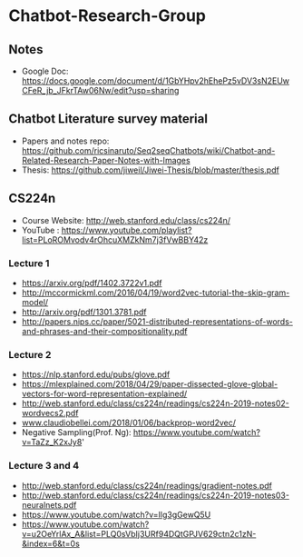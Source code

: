 # Chatbot-Research-Group

## Notes

- Google Doc: https://docs.google.com/document/d/1GbYHpv2hEhePz5vDV3sN2EUwCFeR_jb_JFkrTAw06Nw/edit?usp=sharing

## Chatbot Literature survey material

- Papers and notes repo: https://github.com/ricsinaruto/Seq2seqChatbots/wiki/Chatbot-and-Related-Research-Paper-Notes-with-Images
- Thesis: https://github.com/jiweil/Jiwei-Thesis/blob/master/thesis.pdf

## CS224n

- Course Website: http://web.stanford.edu/class/cs224n/
- YouTube : https://www.youtube.com/playlist?list=PLoROMvodv4rOhcuXMZkNm7j3fVwBBY42z

### Lecture 1

- https://arxiv.org/pdf/1402.3722v1.pdf
- http://mccormickml.com/2016/04/19/word2vec-tutorial-the-skip-gram-model/
- http://arxiv.org/pdf/1301.3781.pdf
- http://papers.nips.cc/paper/5021-distributed-representations-of-words-and-phrases-and-their-compositionality.pdf

### Lecture 2

- https://nlp.stanford.edu/pubs/glove.pdf
- https://mlexplained.com/2018/04/29/paper-dissected-glove-global-vectors-for-word-representation-explained/
- http://web.stanford.edu/class/cs224n/readings/cs224n-2019-notes02-wordvecs2.pdf
- www.claudiobellei.com/2018/01/06/backprop-word2vec/
- Negative Sampling(Prof. Ng): https://www.youtube.com/watch?v=TaZz_K2xJy8'

### Lecture 3 and 4

- http://web.stanford.edu/class/cs224n/readings/gradient-notes.pdf
- http://web.stanford.edu/class/cs224n/readings/cs224n-2019-notes03-neuralnets.pdf
- https://www.youtube.com/watch?v=Ilg3gGewQ5U
- https://www.youtube.com/watch?v=u2OeYrlAx_A&list=PLQ0sVbIj3URf94DQtGPJV629ctn2c1zN-&index=6&t=0s


